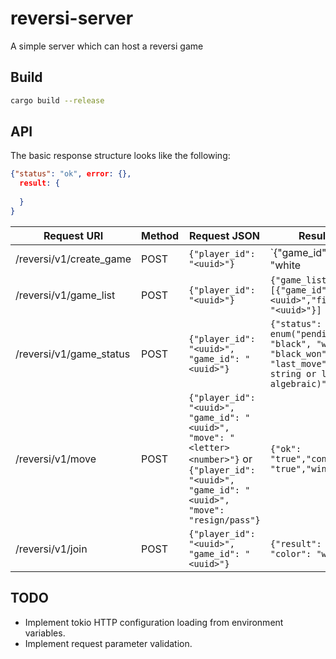# reversi-server
A simple server which can host a reversi game

## Build

```bash
cargo build --release
```

## API

The basic response structure looks like the following:
```json
{"status": "ok", error: {}, 
  result: {
    
  }
}

```

|Request URI             |Method|Request JSON                 |Result JSON                    |
|------------------------|------|-----------------------------|-------------------------------|
|/reversi/v1/create_game |POST  |`{"player_id": "<uuid>"}`    |`{"game_id": "<uuid>", "color": "white|black"}`|
|/reversi/v1/game_list|POST|`{"player_id": "<uuid>"}`|`{"game_list": [{"game_id": "<uuid>","first_player": "<uuid>"}]`|
|/reversi/v1/game_status|POST|`{"player_id": "<uuid>", "game_id": "<uuid>"}`|`{"status": enum("pending","white", "black", "white_won", "black_won", "last_move": "(empty string or last move in algebraic)")}`|
|/reversi/v1/move|POST|`{"player_id": "<uuid>", "game_id": "<uuid>", "move": "<letter><number>"}` or `{"player_id": "<uuid>", "game_id": "<uuid>", "move": "resign/pass"}`|`{"ok": "true","continue": "true","winner": ""}`|
|/reversi/v1/join|POST|`{"player_id": "<uuid>", "game_id": "<uuid>"}`|`{"result": bool, "color": "white/black"}`|

## TODO

* Implement tokio HTTP configuration loading from environment variables.
* Implement request parameter validation.
